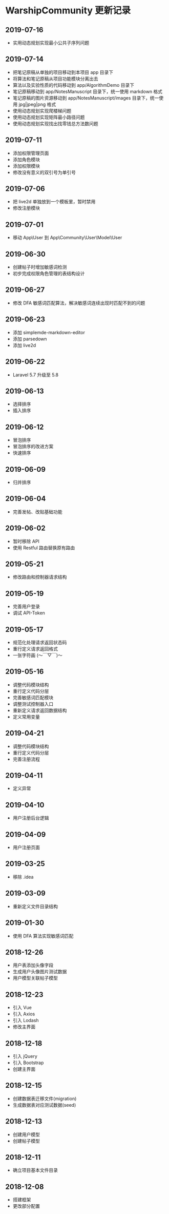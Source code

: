 # WarshipCommunity 更新记录

## 2019-07-16

- 实用动态规划实现最小公共子序列问题

## 2019-07-14

- 把笔记原稿从单独的项目移动到本项目 app 目录下
- 将算法和笔记原稿从项目功能模块分离出去
- 算法以及实验性质的代码移动到 app/AlgorithmDemo 目录下
- 笔记原稿移动到 app/NotesManuscript 目录下，统一使用 markdown 格式
- 笔记原稿的图片资源移动到 app/NotesManuscript/images 目录下，统一使用 jpg|jpeg|png 格式
- 使用动态规划实现爬楼梯问题
- 使用动态规划实现矩阵最小路径问题
- 使用动态规划实现找出找零钱总方法数问题

## 2019-07-11

- 添加权限管理页面
- 添加角色模块
- 添加权限模块
- 修改没有意义的双引号为单引号

## 2019-07-06

- 把 live2d 单独放到一个模板里，暂时禁用
- 修改注册模块

## 2019-07-01

- 移动 App\User 到 App\Community\User\Model\User

## 2019-06-30

- 创建帖子时增加敏感词检测
- 初步完成权限角色管理的表结构设计

## 2019-06-27

- 修改 DFA 敏感词匹配算法，解决敏感词连续出现时匹配不到的问题

## 2019-06-23

- 添加 simplemde-markdown-editor
- 添加 parsedown
- 添加 live2d

## 2019-06-22

- Laravel 5.7 升级至 5.8

## 2019-06-13

- 选择排序
- 插入排序

## 2019-06-12

- 冒泡排序
- 冒泡排序的改进方案
- 快速排序

## 2019-06-09

- 归并排序

## 2019-06-04

- 完善发帖、改贴基础功能

## 2019-06-02

- 暂时移除 API
- 使用 Restful 路由替换原有路由

## 2019-05-21

- 修改路由和控制器请求结构

## 2019-05-19

- 完善用户登录
- 调试 API-Token

## 2019-05-17

- 规范化处理请求返回状态码
- 重行定义请求返回格式
- 一张字符画 (～￣▽￣)～ 

## 2019-05-16

- 调整代码模块结构
- 重行定义代码分层
- 完善敏感词匹配模块
- 调整测试控制器入口
- 重新定义请求返回数据结构
- 定义常用变量

## 2019-04-21

- 调整代码模块结构
- 重行定义代码分层
- 完善注册流程

## 2019-04-11

- 定义异常

## 2019-04-10

- 用户注册后台逻辑

## 2019-04-09

- 用户注册页面

## 2019-03-25

- 移除 .idea

## 2019-03-09

- 重新定义文件目录结构

## 2019-01-30

- 使用 DFA 算法实现敏感词匹配

## 2018-12-26

- 用户表添加头像字段
- 生成用户头像图片测试数据
- 用户模型关联帖子模型

## 2018-12-23

- 引入 Vue
- 引入 Axios
- 引入 Lodash
- 修改主界面

## 2018-12-18

- 引入 jQuery
- 引入 Bootstrap
- 创建主界面

## 2018-12-15

- 创建数据表迁移文件(migration)
- 生成数据表对应测试数据(seed)

## 2018-12-13

- 创建用户模型
- 创建帖子模型

## 2018-12-11

- 确立项目基本文件目录

## 2018-12-08

- 搭建框架
- 更改部分配置
